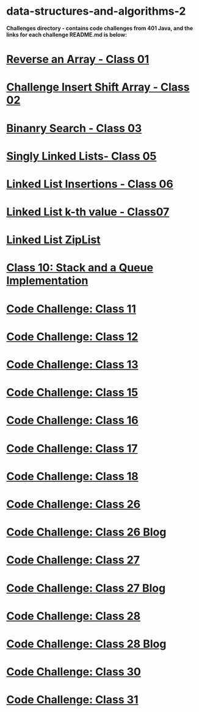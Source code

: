 # data-structures-and-algorithms-2

**Challenges directory - contains code challenges from 401 Java, and the links for each challenge README.md is below:**

# [Reverse an Array - Class 01](readme/readme-challenge-01.md)

# [Challenge Insert Shift Array - Class 02](readme/readme-challenge-02.md)


# [Binanry Search - Class 03](readme/readme-challenge-03.md)

# [Singly Linked Lists- Class 05](readme/readme-challenge-05.md)

# [Linked List Insertions - Class 06](readme/readme-challenge-06.md)

# [Linked List k-th value - Class07](readme/readme-challenge-07.md)

# [Linked List ZipList](readme/readme-challenge-08.md)

# [Class 10: Stack and a Queue Implementation](readme/readme-challenge-10.md)

# [Code Challenge: Class 11](readme/readme-challenge-11.md)

# [Code Challenge: Class 12](readme/readme-challenge-12.md)

# [Code Challenge: Class 13](readme/readme-challenge-13.md)

# [Code Challenge: Class 15](readme/readme-challenge-15.md)

# [Code Challenge: Class 16](readme/readme-challenge-16.md)

# [Code Challenge: Class 17](readme/readme-challenge-17.md)

# [Code Challenge: Class 18](readme/readme-challenge-18.md)

# [Code Challenge: Class 26](readme/challenge-26.md)
# [Code Challenge: Class 26 Blog](readme/BLOG.md)

# [Code Challenge: Class 27](readme/challenge-27.md)
# [Code Challenge: Class 27 Blog](readme/BLOG-2.md)

# [Code Challenge: Class 28](readme/challenge-28.md)
# [Code Challenge: Class 28 Blog](readme/BLOG-3.md)

# [Code Challenge: Class 30](readme/challenge-30.md)

# [Code Challenge: Class 31](readme/challenge-31.md)